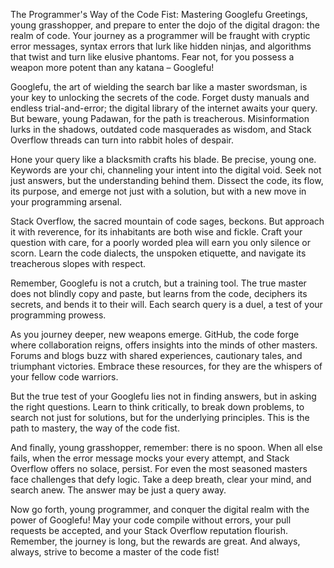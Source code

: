The Programmer's Way of the Code Fist: Mastering Googlefu
Greetings, young grasshopper, and prepare to enter the dojo of the digital dragon: the realm of code. Your journey as a programmer will be fraught with cryptic error messages, syntax errors that lurk like hidden ninjas, and algorithms that twist and turn like elusive phantoms. Fear not, for you possess a weapon more potent than any katana – Googlefu!

Googlefu, the art of wielding the search bar like a master swordsman, is your key to unlocking the secrets of the code. Forget dusty manuals and endless trial-and-error; the digital library of the internet awaits your query. But beware, young Padawan, for the path is treacherous. Misinformation lurks in the shadows, outdated code masquerades as wisdom, and Stack Overflow threads can turn into rabbit holes of despair.

Hone your query like a blacksmith crafts his blade. Be precise, young one. Keywords are your chi, channeling your intent into the digital void. Seek not just answers, but the understanding behind them. Dissect the code, its flow, its purpose, and emerge not just with a solution, but with a new move in your programming arsenal.

Stack Overflow, the sacred mountain of code sages, beckons. But approach it with reverence, for its inhabitants are both wise and fickle. Craft your question with care, for a poorly worded plea will earn you only silence or scorn. Learn the code dialects, the unspoken etiquette, and navigate its treacherous slopes with respect.

Remember, Googlefu is not a crutch, but a training tool. The true master does not blindly copy and paste, but learns from the code, deciphers its secrets, and bends it to their will. Each search query is a duel, a test of your programming prowess.

As you journey deeper, new weapons emerge. GitHub, the code forge where collaboration reigns, offers insights into the minds of other masters. Forums and blogs buzz with shared experiences, cautionary tales, and triumphant victories. Embrace these resources, for they are the whispers of your fellow code warriors.

But the true test of your Googlefu lies not in finding answers, but in asking the right questions. Learn to think critically, to break down problems, to search not just for solutions, but for the underlying principles. This is the path to mastery, the way of the code fist.

And finally, young grasshopper, remember: there is no spoon. When all else fails, when the error message mocks your every attempt, and Stack Overflow offers no solace, persist. For even the most seasoned masters face challenges that defy logic. Take a deep breath, clear your mind, and search anew. The answer may be just a query away.

Now go forth, young programmer, and conquer the digital realm with the power of Googlefu! May your code compile without errors, your pull requests be accepted, and your Stack Overflow reputation flourish. Remember, the journey is long, but the rewards are great. And always, always, strive to become a master of the code fist!
